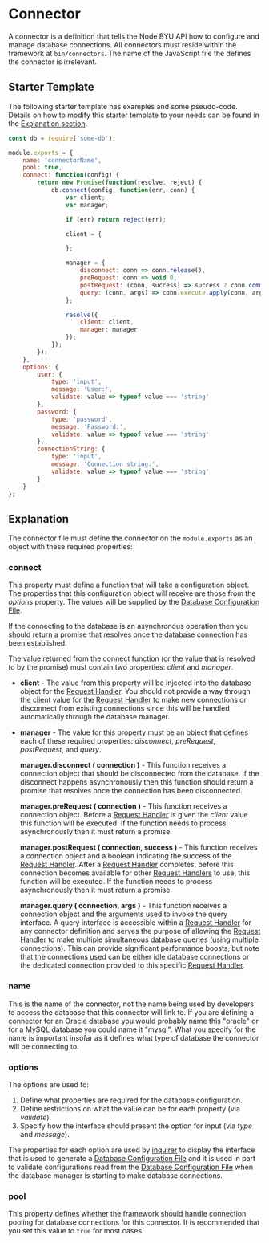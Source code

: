 # Connector

A connector is a definition that tells the Node BYU API how to configure and manage database connections. All connectors must reside within the framework at `bin/connectors`. The name of the JavaScript file the defines the connector is irrelevant.

## Starter Template

The following starter template has examples and some pseudo-code. Details on how to modify this starter template to your needs can be found in the [Explanation section](#explanation).

```js
const db = require('some-db');

module.exports = {
    name: 'connectorName',
    pool: true,
    connect: function(config) {
        return new Promise(function(resolve, reject) {
            db.connect(config, function(err, conn) {
                var client;
                var manager;

                if (err) return reject(err);

                client = {

                };

                manager = {
                    disconnect: conn => conn.release(),
                    preRequest: conn => void 0,
                    postRequest: (conn, success) => success ? conn.commit() : conn.rollback(),
                    query: (conn, args) => conn.execute.apply(conn, args)
                };

                resolve({
                    client: client,
                    manager: manager
                });
            });
        });
    },
    options: {
        user: {
            type: 'input',
            message: 'User:',
            validate: value => typeof value === 'string'
        },
        password: {
            type: 'password',
            message: 'Password:',
            validate: value => typeof value === 'string'
        },
        connectionString: {
            type: 'input',
            message: 'Connection string:',
            validate: value => typeof value === 'string'
        }
    }
};
```

## Explanation

The connector file must define the connector on the `module.exports` as an object with these required properties:

### connect

This property must define a function that will take a configuration object. The properties that this configuration object will receive are those from the *options* property. The values will be supplied by the [Database Configuration File](./database-configuration-file.md).

If the connecting to the database is an asynchronous operation then you should return a promise that resolves once the database connection has been established.

The value returned from the connect function (or the value that is resolved to by the promise) must contain two properties: *client* and *manager*.

* **client** - The value from this property will be injected into the database object for the [Request Handler](./request-handler.md). You should not provide a way through the client value for the [Request Handler](./request-handler.md) to make new connections or disconnect from existing connections since this will be handled automatically through the database manager.

* **manager** - The value for this property must be an object that defines each of these required properties: *disconnect*, *preRequest*, *postRequest*, and *query*.

  **manager.disconnect ( connection )** - This function receives a connection object that should be disconnected from the database. If the disconnect happens asynchronously then this function should return a promise that resolves once the connection has been disconnected.

  **manager.preRequest ( connection )** - This function receives a connection object. Before a [Request Handler](./request-handler.md) is given the *client* value this function will be executed. If the function needs to process asynchronously then it must return a promise.

   **manager.postRequest ( connection, success )** - This function receives a connection object and a boolean indicating the success of the [Request Handler](./request-handler.md). After a [Request Handler](./request-handler.md) completes, before this connection becomes available for other [Request Handlers](./request-handler.md) to use, this function will be executed. If the function needs to process asynchronously then it must return a promise.

   **manager.query ( connection, args )** - This function receives a connection object and the arguments used to invoke the query interface. A query interface is accessible within a [Request Handler](./request-handler.md) for any connector definition and serves the purpose of allowing the [Request Handler](./request-handler.md) to make multiple simultaneous database queries (using multiple connections). This can provide significant performance boosts, but note that the connections used can be either idle database connections or the dedicated connection provided to this specific [Request Handler](./request-handler.md).

### name

This is the name of the connector, not the name being used by developers to access the database that this connector will link to. If you are defining a connector for an Oracle database you would probably name this "oracle" or for a MySQL database you could name it "mysql". What you specify for the name is important insofar as it defines what type of database the connector will be connecting to.

### options

The options are used to:

1. Define what properties are required for the database configuration.
2. Define restrictions on what the value can be for each property (via *validate*).
3. Specify how the interface should present the option for input (via *type* and *message*).

The properties for each option are used by [inquirer](https://www.npmjs.com/package/inquirer) to display the interface that is used to generate a [Database Configuration File](./database-configuration-file.md) and it is used in part to validate configurations read from the [Database Configuration File](./database-configuration-file.md) when the database manager is starting to make database connections.

### pool

This property defines whether the framework should handle connection pooling for database connections for this connector. It is recommended that you set this value to `true` for most cases.
